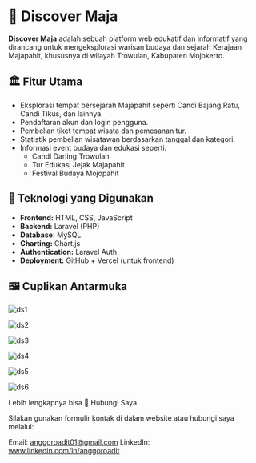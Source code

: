 # 🌄 Discover Maja

**Discover Maja** adalah sebuah platform web edukatif dan informatif yang dirancang untuk mengeksplorasi warisan budaya dan sejarah Kerajaan Majapahit, khususnya di wilayah Trowulan, Kabupaten Mojokerto.

## 🏛️ Fitur Utama

- Eksplorasi tempat bersejarah Majapahit seperti Candi Bajang Ratu, Candi Tikus, dan lainnya.
- Pendaftaran akun dan login pengguna.
- Pembelian tiket tempat wisata dan pemesanan tur.
- Statistik pembelian wisatawan berdasarkan tanggal dan kategori.
- Informasi event budaya dan edukasi seperti:
  - Candi Darling Trowulan
  - Tur Edukasi Jejak Majapahit
  - Festival Budaya Mojopahit

## 🧰 Teknologi yang Digunakan

- **Frontend:** HTML, CSS, JavaScript
- **Backend:** Laravel (PHP)
- **Database:** MySQL
- **Charting:** Chart.js
- **Authentication:** Laravel Auth
- **Deployment:** GitHub + Vercel (untuk frontend)

## 🖼️ Cuplikan Antarmuka
![ds1](https://github.com/user-attachments/assets/e625977d-cfd5-4dc7-9cd4-5b546e657911)

![ds2](https://github.com/user-attachments/assets/51ba196f-fa18-4932-8847-9e6467c937ab)

![ds3](https://github.com/user-attachments/assets/95492c94-1110-438a-a14f-de77cf903205)

![ds4](https://github.com/user-attachments/assets/ee112f5c-560d-4f1c-8634-fb3f702e52dc)

![ds5](https://github.com/user-attachments/assets/13c96d21-9d80-4e22-81db-d78443be1d36)

![ds6](https://github.com/user-attachments/assets/912cc12e-71e3-4a6f-ba4d-78597e832f23)

Lebih lengkapnya bisa 📨 Hubungi Saya

Silakan gunakan formulir kontak di dalam website atau hubungi saya melalui:

Email: anggoroadit01@gmail.com LinkedIn: www.linkedin.com/in/anggoroadit
